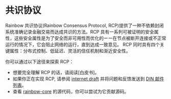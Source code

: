 # 共识协议

Rainbow 共识协议(Rainbow Consensus Protocol, RCP)提供了一种不依赖封闭系统准确记录金融交易而达成共识的方法。RCP 具有一系列可被证明的安全属性，这些安全属性是为了安全而非可用性而优化的ーー在节点被断开连接或不正常运行的情况下，它会阻止网络的运行，直到达成一致意见。 RCP 同时具有四个关键属性：分布式控制、低延迟、灵活的信任机制和渐近安全性。

你可以通过以下途径来探索 RCP：
* 想要完全理解 RCP 的话，请阅读[白皮书]。
* 如果你正在实现 RCP, 请参阅 [internet draft](https://datatracker.ietf.org/doc/draft-mazieres-dinrg-scp/) 并将问题和反馈发送到 [DIN 邮件列表](https://www.ietf.org/mailman/listinfo/Din)。
* 查看 [rainbow-core](https://github.com/rainbow/rainbow-core) 的源代码，你可以尝试为它贡献源码。
 

